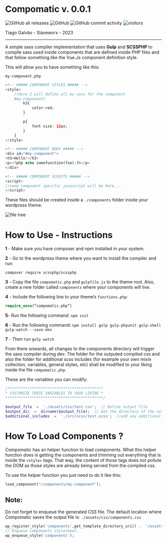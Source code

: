 # Compomatic v. 0.0.1
![GitHub all releases](https://img.shields.io/github/downloads/slaveworx/compomatic/total) ![GitHub](https://img.shields.io/github/license/slaveworx/compomatic) ![GitHub commit activity](https://img.shields.io/github/commit-activity/y/slaveworx/compomatic?style=plastic) ![visitors](https://visitor-badge.glitch.me/badge?page_id=slaveworx.visitor-badge&left_color=green&right_color=red)

Tiago Galvão - Slaveworx - 2023
______________________

A simple sass compiler implementation that uses **Gulp** and **SCSSPHP** to compile sass used inside components that are defined inside PHP files and that follow something like the Vue.Js component definition style.

This will allow you to have something like this:

`my-component.php`
```php
<!-- ##### COMPONENT STYLES ##### -->
<style>
	//Here I will define all my sass for the component
	#my-component{
		h3{
			color:red;
		}

		p{
			font-size: 12px;
		}
	}
</style>

<!-- ##### COMPONENT BODY ##### -->
<div id="#my-component">
<h3>Hello!</h3>
<p><?php echo somefunction(foo);?></p>
</div>

<!-- ##### COMPONENT SCRIPTS ##### -->
<script>
//some component specific javascript will be here....
</script>
```
These files should be created inside a `./components` folder inside your wordpress theme. 

![file tree](https://i.ibb.co/xHR8F16/Captura-de-ecr-2023-03-05-210803.png)

# How to Use - Instructions
**1** - Make sure you have composer and npm installed in your system.

**2** - Go to the wordpress theme where you want to install the compiler and run:

`composer require scssphp/scssphp`

**3** - Copy the file `compomatic.php` and `gulpfile.js` to the theme root. Also, create a new folder called `components` where your components will live.

**4** - Include the following line to your theme’s `functions.php`:
```php
require_once(“compomatic.php”)
```

**5**- Run the following command:
`npm init`

**6** - Run the following command:
`npm install gulp gulp-phpunit gulp-shell gulp-watch --save-dev`

**7** - Then run `gulp watch`

From there onwards, all changes to the components directory will trigger the sass compiler during dev.
The folder for the outputed compiled css and also the folder for additional scss includes (for example your own mixin collection, variables, general styles, etc) shall be modified to your liking inside the file `compomatic.php`.

These are the variables you can modify:

```php
/*******************************************
* CUSTOMIZE THESE VARIABLES TO YOUR LIKING *
********************************************/

$output_file  =  './assets/css/test.css';  // Define output file
$output_dir  =  dirname($output_file);  // Get the directory of the output file
$additional_includes  =  './src/scss/test.scss';  //add any additional includes, fo example a set of mixins, variables or general styles...
```

# How To Load Components  ?

Compomatic has an helper function to load components.
What this helper function does is getting the components and trimming out everything that is inside the `<style>` tags. That way, the content of those tags does not pollute the DOM as those styles are already being served from the compiled css.

To use the helper function you just need to do it like this: 

```php
load_component("/components/my-component");
```

## Note:
Do not forget to enqueue the generated CSS file. The default location where Compomatic saves the output file is: `./assets/css/components.css`


```php
wp_register_style('components',get_template_directory_uri() .  '/assets/css/components.css',array(),'1.0');
// Enqueue components stylesheet.
wp_enqueue_style('components');
```

